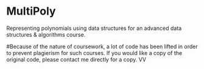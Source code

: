# MultiPoly
Representing polynomials using data structures for an advanced data structures &amp; algorithms course.


#Because of the nature of coursework, a lot of code has been lifted in order to prevent plagierism for such courses. If you would like a copy of the original code, please contact me directly for a copy. VV

